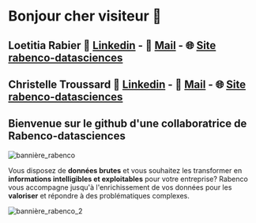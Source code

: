 # Bonjour cher visiteur 👋

## Loetitia Rabier 🤝 [Linkedin](https://www.linkedin.com/in/loetitia-rabier/) - 📧 [Mail](mailto:loe.rabier@gmail.com?subject=[GitHub]%20Loetitia%20Rabier) - 🌐 [Site rabenco-datasciences](https://www.rabenco-datasciences.fr)

## Christelle Troussard 🤝 [Linkedin](https://www.linkedin.com/in/christelle-troussard/) - 📧 [Mail](mailto:chrisrabenco@gmail.com?subject=[GitHub]%20Christelle%20Troussard) - 🌐 [Site rabenco-datasciences](https://www.rabenco-datasciences.fr) 

<!--
**loedata/loedata** is a ✨ _special_ ✨ repository because its `README.md` (this file) appears on your GitHub profile.

Here are some ideas to get you started:

- 🔭 I’m currently working on data sciences
- 🌱 I’m currently learning EVERYTHING!!
- 👯 I’m looking to collaborate on health projects
- 🤔 I’m looking for help with SQL requests
- 💬 Ask me about botanic and ornithology :))
- 📫 How to reach me: chrisrabenco@gmail.com

-->

## Bienvenue sur le github d'une collaboratrice de Rabenco-datasciences
![bannière_rabenco](https://user-images.githubusercontent.com/71134226/117308676-11a5eb80-ae82-11eb-8dad-94a241362229.gif)

Vous disposez de __données brutes__ et vous souhaitez les transformer en __informations intelligibles et exploitables__ pour votre entreprise? 
Rabenco vous accompagne jusqu'à l'enrichissement de vos données pour les __valoriser__ et répondre à des problématiques complexes.

![bannière_rabenco_2](https://user-images.githubusercontent.com/71134226/117308718-18ccf980-ae82-11eb-86e2-ce0465d4c862.gif)

